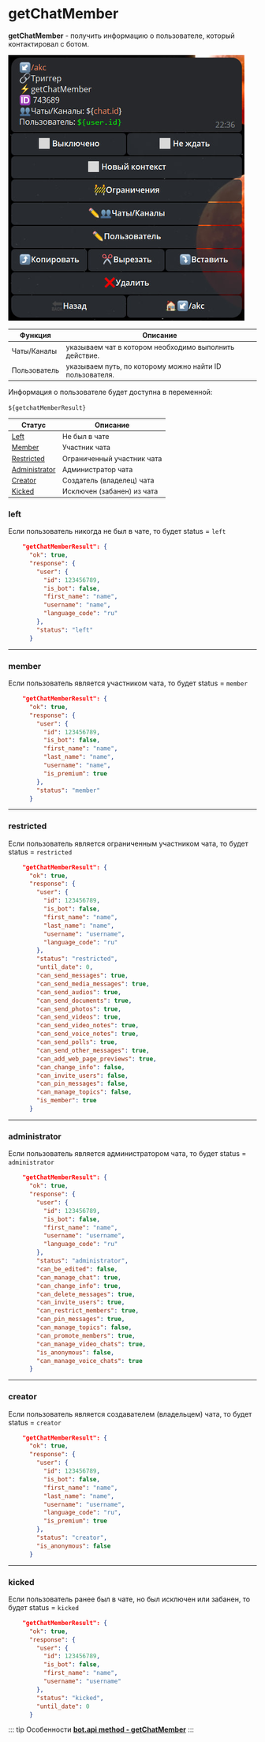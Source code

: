 # getChatMember

**getChatMember** - получить информацию о пользователе, который контактировал с ботом.

![](./1.jpg)

| Функция | Описание |
| --- | --- |
| Чаты/Каналы | указываем чат в котором необходимо выполнить действие. |
| Пользователь | указываем путь, по которому можно найти ID пользователя. |

Информация о пользователе будет доступна в переменной:

```${getchatMemberResult}```

| Статус | Описание |
| --- | --- |
| [Left](./#left) | Не был в чате |
| [Member](./#member) | Участник чата |
| [Restricted](./#restricted) | Ограниченный участник чата |
| [Administrator](./#administrator) | Администратор чата |
| [Creator](./#creator) | Создатель (владелец) чата |
| [Kicked](./#kicked) | Исключен (забанен) из чата |


### left

Если пользователь никогда не был в чате, то будет status = `left`

```json
    "getChatMemberResult": {
      "ok": true,
      "response": {
        "user": {
          "id": 123456789,
          "is_bot": false,
          "first_name": "name",
          "username": "name",
          "language_code": "ru"
        },
        "status": "left"
      }
```
---

### member

Если пользователь является участником чата, то будет status = `member`

```json
    "getChatMemberResult": {
      "ok": true,
      "response": {
        "user": {
          "id": 123456789,
          "is_bot": false,
          "first_name": "name",
          "last_name": "name",
          "username": "name",
          "is_premium": true
        },
        "status": "member"
      }
```
---

### restricted

Если пользователь является ограниченным участником чата, то будет status = `restricted`

```json
    "getChatMemberResult": {
      "ok": true,
      "response": {
        "user": {
          "id": 123456789,
          "is_bot": false,
          "first_name": "name",
          "last_name": "name",
          "username": "username",
          "language_code": "ru"
        },
        "status": "restricted",
        "until_date": 0,
        "can_send_messages": true,
        "can_send_media_messages": true,
        "can_send_audios": true,
        "can_send_documents": true,
        "can_send_photos": true,
        "can_send_videos": true,
        "can_send_video_notes": true,
        "can_send_voice_notes": true,
        "can_send_polls": true,
        "can_send_other_messages": true,
        "can_add_web_page_previews": true,
        "can_change_info": false,
        "can_invite_users": false,
        "can_pin_messages": false,
        "can_manage_topics": false,
        "is_member": true
      }
```
---

### administrator

Если пользователь является администратором чата, то будет status = `administrator`

```json
    "getChatMemberResult": {
      "ok": true,
      "response": {
        "user": {
          "id": 123456789,
          "is_bot": false,
          "first_name": "name",
          "username": "username",
          "language_code": "ru"
        },
        "status": "administrator",
        "can_be_edited": false,
        "can_manage_chat": true,
        "can_change_info": true,
        "can_delete_messages": true,
        "can_invite_users": true,
        "can_restrict_members": true,
        "can_pin_messages": true,
        "can_manage_topics": false,
        "can_promote_members": true,
        "can_manage_video_chats": true,
        "is_anonymous": false,
        "can_manage_voice_chats": true
      }
```
---

### creator

Если пользователь является создавателем (владельцем) чата, то будет status = `creator`

```json
    "getChatMemberResult": {
      "ok": true,
      "response": {
        "user": {
          "id": 123456789,
          "is_bot": false,
          "first_name": "name",
          "last_name": "name",
          "username": "username",
          "language_code": "ru",
          "is_premium": true
        },
        "status": "creator",
        "is_anonymous": false
      }
```
---

### kicked

Если пользователь ранее был в чате, но был исключен или забанен, то будет status = `kicked`

```json
    "getChatMemberResult": {
      "ok": true,
      "response": {
        "user": {
          "id": 123456789,
          "is_bot": false,
          "first_name": "name",
          "username": "username"
        },
        "status": "kicked",
        "until_date": 0
      }
```



::: tip Особенности️
**[bot.api method - getChatMember](https://core.telegram.org/bots/api#getchatmember)**
:::
